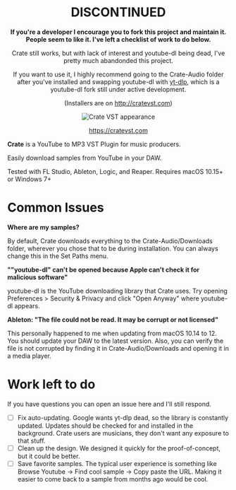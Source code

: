 <div align="center">

# DISCONTINUED
  
**If you're a developer I encourage you to fork this project and maintain it. People seem to like it. I've left a checklist of work to do below.**
  
Crate still works, but with lack of interest and youtube-dl being dead, I've pretty much abandonded this project.
  
If you want to use it, I highly recommend going to the Crate-Audio folder after you've installed and swapping youtube-dl with [yt-dlp](https://github.com/yt-dlp/yt-dlp), which is a youtube-dl fork still under active development.
  
(Installers are on http://cratevst.com)
  
![Crate VST appearance](https://www.cratevst.com/img/demo.png)

https://cratevst.com
</div>

<b>Crate</b> is a YouTube to MP3 VST Plugin for music producers.

Easily download samples from YouTube in your DAW.

Tested with FL Studio, Ableton, Logic, and Reaper. Requires macOS 10.15+ or Windows 7+

# Common Issues

**Where are my samples?**

By default, Crate downloads everything to the Crate-Audio/Downloads folder, wherever you chose that to be during installation. You can always change this in the Set Paths menu.

**""youtube-dl" can't be opened because Apple can't check it for malicious software"**

youtube-dl is the YouTube downloading library that Crate uses. Try opening Preferences > Security & Privacy and click "Open Anyway" where youtube-dl appears.

**Ableton: "The file could not be read. It may be corrupt or not licensed"**

This personally happened to me when updating from macOS 10.14 to 12. You should update your DAW to the latest version. Also, you can verify the file is not corrupted by finding it in Crate-Audio/Downloads and opening it in a media player.

# Work left to do 

If you have questions you can open an issue here and I'll still respond.

- [ ] Fix auto-updating. Google wants yt-dlp dead, so the library is constantly updated. Updates should be checked for and installed in the background. Crate users are musicians, they don't want any exposure to that stuff. 
- [ ] Clean up the design. We designed it quickly for the proof-of-concept, but it could be better.
- [ ] Save favorite samples. The typical user experience is something like Browse Youtube -> Find cool sample -> Copy paste the URL. Making it easier to come back to a sample from months ago would be cool.
